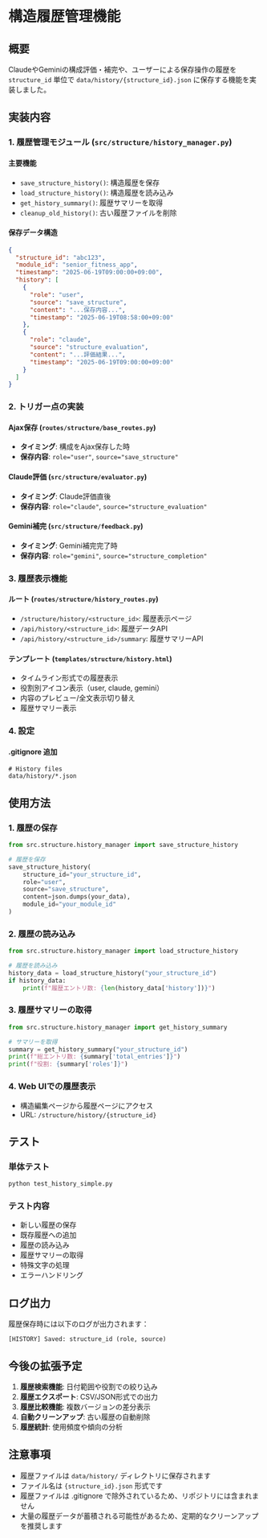 # 構造履歴管理機能

## 概要

ClaudeやGeminiの構成評価・補完や、ユーザーによる保存操作の履歴を `structure_id` 単位で `data/history/{structure_id}.json` に保存する機能を実装しました。

## 実装内容

### 1. 履歴管理モジュール (`src/structure/history_manager.py`)

#### 主要機能
- `save_structure_history()`: 構造履歴を保存
- `load_structure_history()`: 構造履歴を読み込み
- `get_history_summary()`: 履歴サマリーを取得
- `cleanup_old_history()`: 古い履歴ファイルを削除

#### 保存データ構造
```json
{
  "structure_id": "abc123",
  "module_id": "senior_fitness_app",
  "timestamp": "2025-06-19T09:00:00+09:00",
  "history": [
    {
      "role": "user",
      "source": "save_structure",
      "content": "...保存内容...",
      "timestamp": "2025-06-19T08:58:00+09:00"
    },
    {
      "role": "claude",
      "source": "structure_evaluation",
      "content": "...評価結果...",
      "timestamp": "2025-06-19T09:00:00+09:00"
    }
  ]
}
```

### 2. トリガー点の実装

#### Ajax保存 (`routes/structure/base_routes.py`)
- **タイミング**: 構成をAjax保存した時
- **保存内容**: `role="user"`, `source="save_structure"`

#### Claude評価 (`src/structure/evaluator.py`)
- **タイミング**: Claude評価直後
- **保存内容**: `role="claude"`, `source="structure_evaluation"`

#### Gemini補完 (`src/structure/feedback.py`)
- **タイミング**: Gemini補完完了時
- **保存内容**: `role="gemini"`, `source="structure_completion"`

### 3. 履歴表示機能

#### ルート (`routes/structure/history_routes.py`)
- `/structure/history/<structure_id>`: 履歴表示ページ
- `/api/history/<structure_id>`: 履歴データAPI
- `/api/history/<structure_id>/summary`: 履歴サマリーAPI

#### テンプレート (`templates/structure/history.html`)
- タイムライン形式での履歴表示
- 役割別アイコン表示（user, claude, gemini）
- 内容のプレビュー/全文表示切り替え
- 履歴サマリー表示

### 4. 設定

#### .gitignore 追加
```
# History files
data/history/*.json
```

## 使用方法

### 1. 履歴の保存
```python
from src.structure.history_manager import save_structure_history

# 履歴を保存
save_structure_history(
    structure_id="your_structure_id",
    role="user",
    source="save_structure",
    content=json.dumps(your_data),
    module_id="your_module_id"
)
```

### 2. 履歴の読み込み
```python
from src.structure.history_manager import load_structure_history

# 履歴を読み込み
history_data = load_structure_history("your_structure_id")
if history_data:
    print(f"履歴エントリ数: {len(history_data['history'])}")
```

### 3. 履歴サマリーの取得
```python
from src.structure.history_manager import get_history_summary

# サマリーを取得
summary = get_history_summary("your_structure_id")
print(f"総エントリ数: {summary['total_entries']}")
print(f"役割: {summary['roles']}")
```

### 4. Web UIでの履歴表示
- 構造編集ページから履歴ページにアクセス
- URL: `/structure/history/{structure_id}`

## テスト

### 単体テスト
```bash
python test_history_simple.py
```

### テスト内容
- 新しい履歴の保存
- 既存履歴への追加
- 履歴の読み込み
- 履歴サマリーの取得
- 特殊文字の処理
- エラーハンドリング

## ログ出力

履歴保存時には以下のログが出力されます：
```
[HISTORY] Saved: structure_id (role, source)
```

## 今後の拡張予定

1. **履歴検索機能**: 日付範囲や役割での絞り込み
2. **履歴エクスポート**: CSV/JSON形式での出力
3. **履歴比較機能**: 複数バージョンの差分表示
4. **自動クリーンアップ**: 古い履歴の自動削除
5. **履歴統計**: 使用頻度や傾向の分析

## 注意事項

- 履歴ファイルは `data/history/` ディレクトリに保存されます
- ファイル名は `{structure_id}.json` 形式です
- 履歴ファイルは .gitignore で除外されているため、リポジトリには含まれません
- 大量の履歴データが蓄積される可能性があるため、定期的なクリーンアップを推奨します 